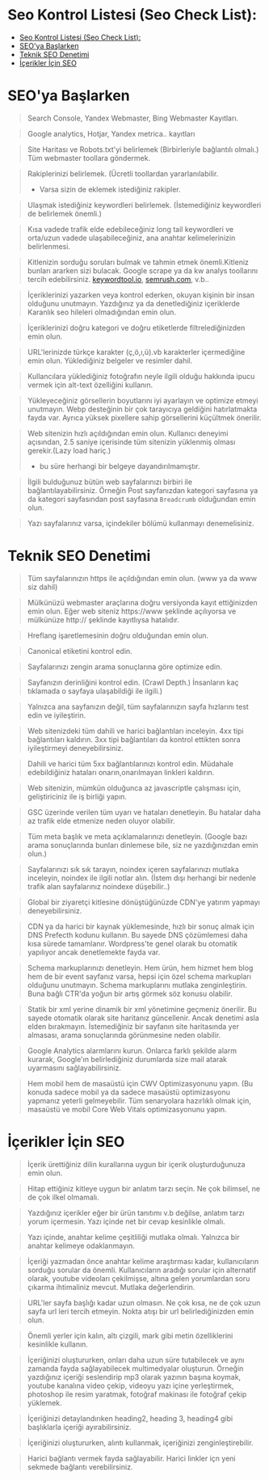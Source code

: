 # Seo Kontrol Listesi (Seo Check List):
- [Seo Kontrol Listesi (Seo Check List):](#seo-kontrol-listesi-seo-check-list)
- [SEO'ya Başlarken](#seoya-başlarken)
- [Teknik SEO Denetimi](#teknik-seo-denetimi)
- [İçerikler İçin SEO](#i̇çerikler-i̇çin-seo)

# SEO'ya Başlarken
> Search Console, Yandex Webmaster, Bing Webmaster Kayıtları.

> Google analytics, Hotjar, Yandex metrica.. kayıtları

> Site Haritası ve Robots.txt'yi belirlemek (Birbirleriyle bağlantılı olmalı.) Tüm webmaster toollara göndermek.

> Rakiplerinizi belirlemek. (Ücretli toollardan yararlanılabilir. 
> + Varsa sizin de eklemek istediğiniz rakipler.

> Ulaşmak istediğiniz keywordleri belirlemek. (İstemediğiniz keywordleri de belirlemek önemli.) 

> Kısa vadede trafik elde edebileceğiniz long tail keywordleri ve orta/uzun vadede ulaşabileceğiniz, ana anahtar kelimelerinizin belirlenmesi.

> Kitlenizin sorduğu soruları bulmak ve tahmin etmek önemli.Kitleniz bunları ararken sizi bulacak. Google scrape ya da kw analys toollarını tercih edebilirsiniz. <a href="keywordtool.io">keywordtool.io</a>, <a href="semrush.com">semrush.com</a>, v.b..

> İçeriklerinizi yazarken veya kontrol ederken, okuyan kişinin bir insan olduğunu unutmayın. Yazdığınız ya da denetlediğiniz içeriklerde Karanlık seo hileleri olmadığından emin olun.

> İçeriklerinizi doğru kategori ve doğru etiketlerde filtrelediğinizden emin olun.

> URL'lerinizde türkçe karakter (ç,ö,ı,ü).vb karakterler içermediğine emin olun. Yüklediğiniz belgeler ve resimler dahil.

> Kullancılara yüklediğiniz fotoğrafın neyle ilgili olduğu hakkında ipucu vermek için alt-text özelliğini kullanın.

> Yükleyeceğiniz görsellerin boyutlarını iyi ayarlayın ve optimize etmeyi unutmayın. Webp desteğinin bir çok tarayıcıya geldiğini hatırlatmakta fayda var. Ayrıca yüksek pixellere sahip görsellerini küçültmek önerilir.

> Web sitenizin hızlı açıldığından emin olun. Kullanıcı deneyimi açısından, 2.5 saniye içerisinde tüm sitenizin yüklenmiş olması gerekir.(Lazy load hariç.)
> + bu süre herhangi bir belgeye dayandırılmamıştır.

> İlgili bulduğunuz bütün web sayfalarınızı birbiri ile bağlantılayabilirsiniz. Örneğin Post sayfanızdan kategori sayfasına ya da kategori sayfasından post sayfasına `Breadcrumb` olduğundan emin olun.

>  Yazı sayfalarınız varsa, içindekiler bölümü kullanmayı denemelisiniz.


# Teknik SEO Denetimi
> Tüm sayfalarınızın https ile açıldığından emin olun. (www ya da www siz dahil)

> Mülkünüzü webmaster araçlarına doğru versiyonda kayıt ettiğinizden emin olun. Eğer web siteniz https://www şeklinde açılıyorsa ve mülkünüze http:// şeklinde kayıtlıysa hatalıdır.

> Hreflang işaretlemesinin doğru olduğundan emin olun.

> Canonical etiketini kontrol edin.

> Sayfalarınızı zengin arama sonuçlarına göre optimize edin.

> Sayfanızın derinliğini kontrol edin. (Crawl Depth.) İnsanların kaç tıklamada o sayfaya ulaşabildiği ile ilgili.)

> Yalnızca ana sayfanızın değil, tüm sayfalarınızın sayfa hızlarını test edin ve iyileştirin.

> Web sitenizdeki tüm dahili ve harici bağlantıları inceleyin. 4xx tipi bağlantıları kaldırın. 3xx tipi bağlantıları da kontrol ettikten sonra iyileştirmeyi deneyebilirsiniz.

> Dahili ve harici tüm 5xx bağlantılarınızı kontrol edin. Müdahale edebildiğiniz hataları onarın,onarılmayan linkleri kaldırın.

> Web sitenizin, mümkün olduğunca az javascriptle çalışması için, geliştiriciniz ile iş birliği yapın.

> GSC üzerinde verilen tüm uyarı ve hataları denetleyin. Bu hatalar daha az trafik elde etmenize neden oluyor olabilir.

> Tüm meta başlık ve meta açıklamalarınızı denetleyin. (Google bazı arama sonuçlarında bunları dinlemese bile, siz ne yazdığınızdan emin olun.)

> Sayfalarınızı sık sık tarayın, noindex içeren sayfalarınızı mutlaka inceleyin, noindex ile ilgili notlar alın. (İstem dışı herhangi bir nedenle trafik alan sayfalarınız noindexe düşebilir..)

> Global bir ziyaretçi kitlesine dönüştüğünüzde CDN'ye yatırım yapmayı deneyebilirsiniz.

> CDN ya da harici bir kaynak yüklemesinde, hızlı bir sonuç almak için DNS Prefecth kodunu kullanın. Bu sayede DNS çözümlemesi daha kısa sürede tamamlanır. Wordpress'te genel olarak bu otomatik yapılıyor ancak denetlemekte fayda var.

> Schema markuplarınızı denetleyin. Hem ürün, hem hizmet hem blog hem de bir event sayfanız varsa, hepsi için özel schema markupları olduğunu unutmayın. Schema markuplarını mutlaka zenginleştirin. Buna bağlı CTR'da yoğun bir artış görmek söz konusu olabilir.

> Statik bir xml yerine dinamik bir xml yönetimine geçmeniz önerilir. Bu sayede otomatik olarak site haritanız güncellenir. Ancak denetimi asla elden bırakmayın. İstemediğiniz bir sayfanın site haritasında yer almasası, arama sonuçlarında görünmesine neden olabilir.

> Google Analytics alarmlarını kurun. Onlarca farklı şekilde alarm kurarak, Google'ın belirlediğiniz durumlarda size mail atarak uyarmasını sağlayabilirsiniz.

> Hem mobil hem de masaüstü için CWV Optimizasyonunu yapın. (Bu konuda sadece mobil ya da sadece masaüstü optimizasyonu yapmanız yeterli gelmeyebilir. Tüm senaryolara hazırlıklı olmak için, masaüstü ve mobil Core Web Vitals optimizasyonunu yapın.



# İçerikler İçin SEO
> İçerik ürettiğiniz dilin kurallarına uygun bir içerik oluşturduğunuza emin olun.

> Hitap ettiğiniz kitleye uygun bir anlatım tarzı seçin. Ne çok bilimsel, ne de çok ilkel olmamalı.

> Yazdığınız içerikler eğer bir ürün tanıtımı v.b değilse, anlatım tarzı yorum içermesin. Yazı içinde net bir cevap kesinlikle olmalı.

> Yazı içinde, anahtar kelime çeşitliliği mutlaka olmalı. Yalnızca bir anahtar kelimeye odaklanmayın.

> İçeriği yazmadan önce anahtar kelime araştırması kadar, kullanıcıların sorduğu sorular da önemli. Kullanıcıların aradığı sorular için alternatif olarak, youtube videoları çekilmişse, altına gelen yorumlardan soru çıkarma ihtimaliniz mevcut. Mutlaka değerlendirin.

> URL'ler sayfa başlığı kadar uzun olmasın. Ne çok kısa, ne de çok uzun sayfa url leri tercih etmeyin. Nokta atışı bir url belirlediğinizden emin olun.

> Önemli yerler için kalın, altı çizgili, mark gibi metin özelliklerini kesinlikle kullanın.

> İçeriğinizi oluştururken, onları daha uzun süre tutabilecek ve aynı zamanda fayda sağlayabilecek multimedyalar oluşturun. Örneğin yazdığınız içeriği seslendirip mp3 olarak yazının başına koymak, youtube kanalına video çekip, videoyu yazı içine yerleştirmek, photoshop ile resim yaratmak, fotoğraf makinası ile fotoğraf çekip yüklemek.

> İçeriğinizi detaylandırıken heading2, heading 3, heading4 gibi başlıklarla içeriği ayırabilirsiniz.

> İçeriğinizi oluştururken, alıntı kullanmak, içeriğinizi zenginleştirebilir.

> Harici bağlantı vermek fayda sağlayabilir. Harici linkler içn yeni sekmede bağlantı verebilirsiniz.